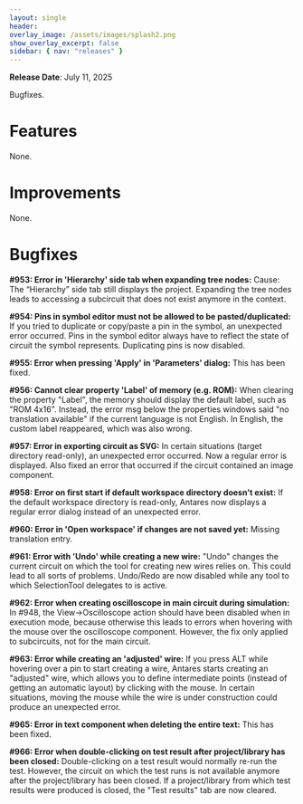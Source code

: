 ```yaml
---
layout: single
header:
overlay_image: /assets/images/splash2.png
show_overlay_excerpt: false
sidebar: { nav: "releases" }
---
```


**Release Date**: July 11, 2025

Bugfixes.

# Features

None.

# Improvements

None.

# Bugfixes

**#953: Error in 'Hierarchy' side tab when expanding tree nodes:** Cause: The “Hierarchy” side tab still displays the project. Expanding the tree nodes leads to accessing a subcircuit that does not exist anymore in the context.

**#954: Pins in symbol editor must not be allowed to be pasted/duplicated:** If you tried to duplicate or copy/paste a pin in the symbol, an unexpected error occurred. Pins in the symbol editor always have to reflect the state of circuit the symbol represents. Duplicating pins is now disabled.

**#955: Error when pressing 'Apply' in 'Parameters' dialog:** This has been fixed.

**#956: Cannot clear property 'Label' of memory (e.g. ROM):** When clearing the property "Label", the memory should display the default label, such as "ROM 4x16". Instead, the error msg below the properties windows said "no translation available" if the current language is not English. In English, the custom label reappeared, which was also wrong.

**#957: Error in exporting circuit as SVG:** In certain situations (target directory read-only), an unexpected error occurred. Now a regular error is displayed. Also fixed an error that occurred if the circuit contained an image component.

**#958: Error on first start if default workspace directory doesn't exist:** If the default workspace directory is read-only, Antares now displays a regular error dialog instead of an unexpected error.

**#960: Error in 'Open workspace' if changes are not saved yet:** Missing translation entry.

**#961: Error with 'Undo' while creating a new wire:** "Undo" changes the current circuit on which the tool for creating new wires relies on. This could lead to all sorts of problems. Undo/Redo are now disabled while any tool to which SelectionTool delegates to is active.

**#962: Error when creating oscilloscope in main circuit during simulation:** In #948, the View->Oscilloscope action should have been disabled when in execution mode, because otherwise this leads to errors when hovering with the mouse over the oscilloscope component. However, the fix only applied to subcircuits, not for the main circuit.

**#963: Error while creating an 'adjusted' wire:** If you press ALT while hovering over a pin to start creating a wire, Antares starts creating an "adjusted" wire, which allows you to define intermediate points (instead of getting an automatic layout) by clicking with the mouse. In certain situations, moving the mouse while the wire is under construction could produce an unexpected error.

**#965: Error in text component when deleting the entire text:** This has been fixed.

**#966: Error when double-clicking on test result after project/library has been closed:** Double-clicking on a test result would normally re-run the test. However, the circuit on which the test runs is not available anymore after the project/library has been closed. If a project/library from which test results were produced is closed, the "Test results" tab are now cleared.









